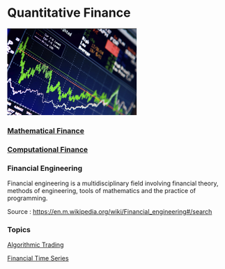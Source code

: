 # Quantitative Finance

![alt text](https://github.com/CatalaniCD/quantitative_finance/blob/main/bg.png?raw=true)

### [Mathematical Finance](https://github.com/CatalaniCD/quantitative_finance/tree/main/fundamentals)

### [Computational Finance](https://github.com/CatalaniCD/quantitative_finance/tree/main/comp_finance.md)

### Financial Engineering
Financial engineering is a multidisciplinary field involving financial theory, 
methods of engineering, tools of mathematics and the practice of programming.

Source : https://en.m.wikipedia.org/wiki/Financial_engineering#/search

### Topics

[Algorithmic Trading](https://github.com/CatalaniCD/quantitative_finance/tree/main/algorithmic_trading/)

[Financial Time Series](https://github.com/CatalaniCD/quantitative_finance/blob/main/fundamentals/ftseries.md)
